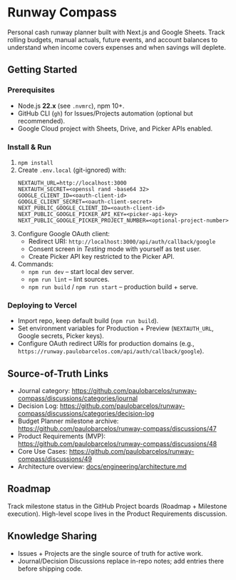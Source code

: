 # Runway Compass

Personal cash runway planner built with Next.js and Google Sheets. Track rolling budgets, manual actuals, future events, and account balances to understand when income covers expenses and when savings will deplete.

## Getting Started

### Prerequisites
- Node.js **22.x** (see `.nvmrc`), npm 10+.
- GitHub CLI (`gh`) for Issues/Projects automation (optional but recommended).
- Google Cloud project with Sheets, Drive, and Picker APIs enabled.

### Install & Run
1. `npm install`
2. Create `.env.local` (git-ignored) with:
   ```
   NEXTAUTH_URL=http://localhost:3000
   NEXTAUTH_SECRET=<openssl rand -base64 32>
   GOOGLE_CLIENT_ID=<oauth-client-id>
   GOOGLE_CLIENT_SECRET=<oauth-client-secret>
   NEXT_PUBLIC_GOOGLE_CLIENT_ID=<oauth-client-id>
   NEXT_PUBLIC_GOOGLE_PICKER_API_KEY=<picker-api-key>
   NEXT_PUBLIC_GOOGLE_PICKER_PROJECT_NUMBER=<optional-project-number>
   ```
3. Configure Google OAuth client:
   - Redirect URI: `http://localhost:3000/api/auth/callback/google`
   - Consent screen in *Testing* mode with yourself as test user.
   - Create Picker API key restricted to the Picker API.
4. Commands:
   - `npm run dev` – start local dev server.
   - `npm run lint` – lint sources.
   - `npm run build` / `npm run start` – production build + serve.

### Deploying to Vercel
- Import repo, keep default build (`npm run build`).
- Set environment variables for Production + Preview (`NEXTAUTH_URL`, Google secrets, Picker keys).
- Configure OAuth redirect URIs for production domains (e.g., `https://runway.paulobarcelos.com/api/auth/callback/google`).

## Source-of-Truth Links
- Journal category: https://github.com/paulobarcelos/runway-compass/discussions/categories/journal
- Decision Log: https://github.com/paulobarcelos/runway-compass/discussions/categories/decision-log
- Budget Planner milestone archive: https://github.com/paulobarcelos/runway-compass/discussions/47
- Product Requirements (MVP): https://github.com/paulobarcelos/runway-compass/discussions/48
- Core Use Cases: https://github.com/paulobarcelos/runway-compass/discussions/49
- Architecture overview: [docs/engineering/architecture.md](docs/engineering/architecture.md)

## Roadmap

Track milestone status in the GitHub Project boards (Roadmap + Milestone execution). High-level scope lives in the Product Requirements discussion.

## Knowledge Sharing

- Issues + Projects are the single source of truth for active work.
- Journal/Decision Discussions replace in-repo notes; add entries there before shipping code.
